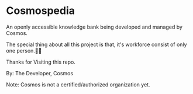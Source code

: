 # Cosmospedia
An openly accessible knowledge bank being developed and managed by Cosmos.

The special thing about all this project is that, it's workforce consist of only one person.👨‍💻

Thanks for Visiting this repo.

By: The Developer, Cosmos

Note: Cosmos is not a certified/authorized organization yet.
